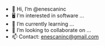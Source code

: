 - 👋 Hi, I’m @enescaninc
- 🖥️ I'm interested in software ...
- 🌱 I’m currently learning ... 
- 💞️ I’m looking to collaborate on ...
- 📫 Contact: enescaninc@gmail.com

<!---
enescaninc/enescaninc is a ✨ special ✨ repository because its `README.md` (this file) appears on your GitHub profile.
You can click the Preview link to take a look at your changes.
--->
